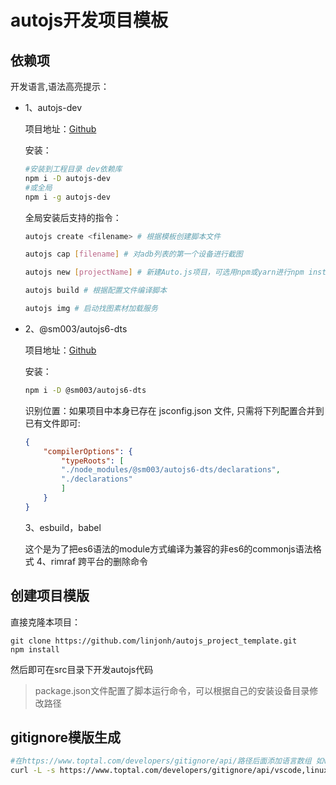 # autojs开发项目模板
## 依赖项
开发语言,语法高亮提示：
 - 1、autojs-dev
    
    项目地址：[Github](https://github.com/pboymt/autojs-dev.git)

    安装：
    ```bash 
    #安装到工程目录 dev依赖库
    npm i -D autojs-dev 
    #或全局
    npm i -g autojs-dev
    ```
    全局安装后支持的指令：
    ```bash
    autojs create <filename> # 根据模板创建脚本文件

    autojs cap [filename] # 对adb列表的第一个设备进行截图

    autojs new [projectName] # 新建Auto.js项目，可选用npm或yarn进行npm install操作

    autojs build # 根据配置文件编译脚本

    autojs img # 启动找图素材加载服务
    ```
 - 2、@sm003/autojs6-dts

    项目地址：[Github](https://github.com/SuperMonster003/AutoJs6-TypeScript-Declarations.git)

    安装：
    ```bash
    npm i -D @sm003/autojs6-dts
    ```
    识别位置：如果项目中本身已存在 jsconfig.json 文件, 只需将下列配置合并到已有文件即可:
    ```json
    {
        "compilerOptions": {
            "typeRoots": [
            "./node_modules/@sm003/autojs6-dts/declarations",
            "./declarations"
            ]
        }
    }
    ``` 
    3、esbuild，babel
        
    这个是为了把es6语法的module方式编译为兼容的非es6的commonjs语法格式
    4、rimraf
    跨平台的删除命令
## 创建项目模版
直接克隆本项目：
```
git clone https://github.com/linjonh/autojs_project_template.git
npm install
```
然后即可在src目录下开发autojs代码

> package.json文件配置了脚本运行命令，可以根据自己的安装设备目录修改路径

## gitignore模版生成
```bash
#在https://www.toptal.com/developers/gitignore/api/路径后面添加语言数组 如vscode,linux,node
curl -L -s https://www.toptal.com/developers/gitignore/api/vscode,linux,node -o .gitignore
```